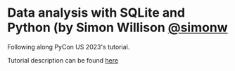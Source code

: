 #  Data analysis with SQLite and Python (by Simon Willison [@simonw](https://github.com/simonw)

Following along PyCon US 2023's tutorial.

Tutorial description can be found [here](https://us.pycon.org/2023/schedule/presentation/120/)
